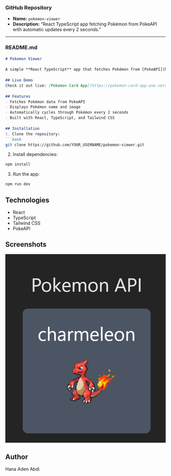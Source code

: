 
### **GitHub Repository**

* **Name:** `pokemon-viewer`
* **Description:** “React TypeScript app fetching Pokémon from PokeAPI with automatic updates every 2 seconds.”

---

### **README.md**

````markdown
# Pokemon Viewer

A simple **React TypeScript** app that fetches Pokémon from [PokeAPI](https://pokeapi.co/) and displays their **name** and **image**, updating automatically every 2 seconds.

## Live Demo
Check it out live: [Pokemon Card App](https://pokemon-card-app-one.vercel.app/)

## Features
- Fetches Pokémon data from PokeAPI
- Displays Pokémon name and image
- Automatically cycles through Pokémon every 2 seconds
- Built with React, TypeScript, and Tailwind CSS

## Installation
1. Clone the repository:
```bash
git clone https://github.com/YOUR_USERNAME/pokemon-viewer.git
````

2. Install dependencies:

```bash
npm install
```

3. Run the app:

```bash
npm run dev
```

## Technologies

* React
* TypeScript
* Tailwind CSS
* PokeAPI

## Screenshots

![Pokemon Viewer Screenshot](src/assets/image.png)


## Author

Hana Aden Abdi

```



